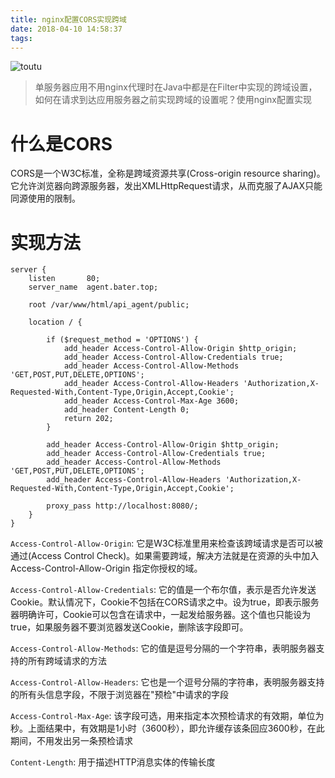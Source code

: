 ```yaml
---
title: nginx配置CORS实现跨域
date: 2018-04-10 14:58:37
tags:
---
```


![toutu](http://www.wailian.work/images/2018/04/11/502af7eae3feeb1e4b5c376c2f24e9b206182f1b187f73-7ntUXd_fw658.jpg)

> 单服务器应用不用nginx代理时在Java中都是在Filter中实现的跨域设置，如何在请求到达应用服务器之前实现跨域的设置呢？使用nginx配置实现

# 什么是CORS

CORS是一个W3C标准，全称是跨域资源共享(Cross-origin resource sharing)。它允许浏览器向跨源服务器，发出XMLHttpRequest请求，从而克服了AJAX只能同源使用的限制。

# 实现方法

```
server {
    listen       80;
    server_name  agent.bater.top;

    root /var/www/html/api_agent/public;

    location / {

        if ($request_method = 'OPTIONS') {
            add_header Access-Control-Allow-Origin $http_origin;
            add_header Access-Control-Allow-Credentials true;
            add_header Access-Control-Allow-Methods 'GET,POST,PUT,DELETE,OPTIONS';
            add_header Access-Control-Allow-Headers 'Authorization,X-Requested-With,Content-Type,Origin,Accept,Cookie';
            add_header Access-Control-Max-Age 3600;
            add_header Content-Length 0;
            return 202;
        }

        add_header Access-Control-Allow-Origin $http_origin;
        add_header Access-Control-Allow-Credentials true;
        add_header Access-Control-Allow-Methods 'GET,POST,PUT,DELETE,OPTIONS';
        add_header Access-Control-Allow-Headers 'Authorization,X-Requested-With,Content-Type,Origin,Accept,Cookie';
        
        proxy_pass http://localhost:8080/;
    }
}
```

`Access-Control-Allow-Origin`: 它是W3C标准里用来检查该跨域请求是否可以被通过(Access Control Check)。如果需要跨域，解决方法就是在资源的头中加入Access-Control-Allow-Origin 指定你授权的域。

`Access-Control-Allow-Credentials`: 它的值是一个布尔值，表示是否允许发送Cookie。默认情况下，Cookie不包括在CORS请求之中。设为true，即表示服务器明确许可，Cookie可以包含在请求中，一起发给服务器。这个值也只能设为true，如果服务器不要浏览器发送Cookie，删除该字段即可。 

`Access-Control-Allow-Methods`: 它的值是逗号分隔的一个字符串，表明服务器支持的所有跨域请求的方法

`Access-Control-Allow-Headers`: 它也是一个逗号分隔的字符串，表明服务器支持的所有头信息字段，不限于浏览器在"预检"中请求的字段

`Access-Control-Max-Age`: 该字段可选，用来指定本次预检请求的有效期，单位为秒。上面结果中，有效期是1小时（3600秒），即允许缓存该条回应3600秒，在此期间，不用发出另一条预检请求

`Content-Length`: 用于描述HTTP消息实体的传输长度
